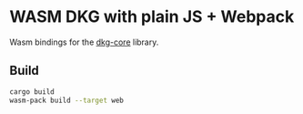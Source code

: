 # WASM DKG with plain JS + Webpack

Wasm bindings for the [dkg-core](https://github.com/ideal-lab5/dkg/tree/main/dkg-core) library.

## Build

``` bash
cargo build
wasm-pack build --target web
```